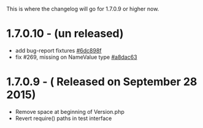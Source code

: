 This is where the changelog will go for 1.7.0.9 or higher now.

# 1.7.0.10 - (un released)

 - add bug-report fixtures [#6dc898f](https://github.com/oyejorge/less.php/commit/6dc898f5d75b447464906bdf19d79c2e19d95e33)
 - fix #269, missing on NameValue type [#a8dac63](https://github.com/oyejorge/less.php/commit/a8dac63d93fb941c54fb78b12588abf635747c1b)

# 1.7.0.9 - ( Released on September 28 2015)

 - Remove space at beginning of Version.php
 - Revert require() paths in test interface
